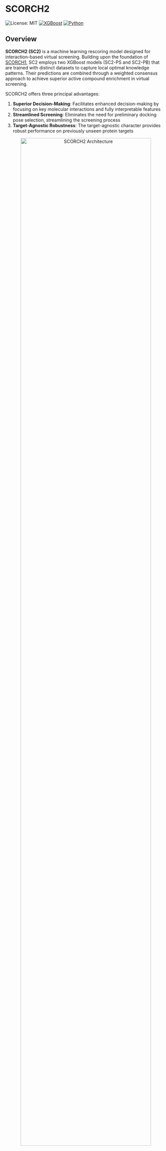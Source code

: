 # SCORCH2

![License: MIT](https://img.shields.io/badge/License-MIT-green.svg) [![XGBoost](https://img.shields.io/badge/XGBoost-enabled-orange)](https://github.com/dmlc/xgboost) [![Python](https://img.shields.io/badge/Python-3.10+-blue)](https://www.python.org/)

## Overview

**SCORCH2 (SC2)** is a machine learning rescoring model designed for interaction-based virtual screening. Building upon the foundation of [SCORCH1](https://github.com/SMVDGroup/SCORCH/), SC2 employs two XGBoost models (SC2-PS and SC2-PB) that are trained with distinct datasets to capture local optimal knowledge patterns. Their predictions are combined through a weighted consensus approach to achieve superior active compound enrichment in virtual screening.

SCORCH2 offers three principal advantages:

1. **Superior Decision-Making**: Facilitates enhanced decision-making by focusing on key molecular interactions and fully interpretable features
2. **Streamlined Screening**: Eliminates the need for preliminary docking pose selection, streamlining the screening process
3. **Target-Agnostic Robustness**: The target-agnostic character provides robust performance on previously unseen protein targets

<div align="center">
<img src="main.jpg" width="90%" alt="SCORCH2 Architecture" />
</div>

## Installation

### Prerequisites

- Python 3.10 or higher
- Conda package manager
- [ADFRsuite](https://ccsb.scripps.edu/adfr/downloads/) (for PDBQT conversion)

### Environment Setup

```bash
# Clone the repository
git clone https://github.com/your-repo/SCORCH2.git
cd SCORCH2

# Create and activate conda environment
conda env create -f environment.yml
conda activate scorch2
```

## Quick Start

### Download Required Models

Before running SCORCH2, download the pre-trained models and scalers from [Zenodo](https://zenodo.org/records/14994007):

- `sc2_ps.xgb` - SC2-PS XGBoost model
- `sc2_pb.xgb` - SC2-PB XGBoost model  
- `sc2_ps_scaler` - Feature scaler for SC2-PS
- `sc2_pb_scaler` - Feature scaler for SC2-PB

### Demo with Example Data

For a quick demonstration using the provided example data and real models:

```bash
# Basic rescoring (all poses retained, no aggregation - default behavior)
python scorch2_rescoring.py \
    --protein-dir example_data/protein \
    --ligand-dir example_data/molecule \
    --sc2_ps_model /path/to/sc2_ps.xgb \
    --sc2_pb_model /path/to/sc2_pb.xgb \
    --ps_scaler /path/to/sc2_ps_scaler \
    --pb_scaler /path/to/sc2_pb_scaler \
    --output demo_results.csv \
    --gpu

# With pose aggregation (best pose selected per compound)
python scorch2_rescoring.py \
    --protein-dir example_data/protein \
    --ligand-dir example_data/molecule \
    --sc2_ps_model /path/to/sc2_ps.xgb \
    --sc2_pb_model /path/to/sc2_pb.xgb \
    --ps_scaler /path/to/sc2_ps_scaler \
    --pb_scaler /path/to/sc2_pb_scaler \
    --output demo_results_aggregated.csv \
    --aggregate --gpu
```

This streamlined command performs feature extraction, normalization, and rescoring in a single step.

## Usage

### Integrated Workflow

The `scorch2_rescoring.py` script provides two workflow options:

#### Option 1: Complete Workflow (From Structure Files)
Start with protein and ligand PDBQT files:

```bash
# Default: All poses retained (raw results)
python scorch2_rescoring.py \
    --protein-dir your_data/protein/ \
    --ligand-dir your_data/molecule/ \
    --sc2_ps_model models/sc2_ps.xgb \
    --sc2_pb_model models/sc2_pb.xgb \
    --ps_scaler models/sc2_ps_scaler \
    --pb_scaler models/sc2_pb_scaler \
    --output results.csv \
    --gpu

# Optional: Pose aggregation (best pose selected per compound)
python scorch2_rescoring.py \
    --protein-dir your_data/protein/ \
    --ligand-dir your_data/molecule/ \
    --sc2_ps_model models/sc2_ps.xgb \
    --sc2_pb_model models/sc2_pb.xgb \
    --ps_scaler models/sc2_ps_scaler \
    --pb_scaler models/sc2_pb_scaler \
    --output results_aggregated.csv \
    --aggregate --gpu
```

#### Option 2: From Pre-extracted Features
If you already have extracted features:

```bash
python scorch2_rescoring.py \
    --features your_features.csv \
    --sc2_ps_model models/sc2_ps.xgb \
    --sc2_pb_model models/sc2_pb.xgb \
    --ps_scaler models/sc2_ps_scaler \
    --pb_scaler models/sc2_pb_scaler \
    --output results.csv
```

### Required Data Structure

Ensure your data follows this structure:

```
your_data/
├── protein/
│   └── {pdb_id}_protein.pdbqt
└── molecule/
    └── {pdb_id}/
        └── {pdb_id}_XXX_pose*.pdbqt
```

### Output Formats

#### Raw Results (Default)
All poses are scored individually and ranked by SC2 score:
```csv
compound_id,sc2_ps_score,sc2_pb_score,sc2_score,rank
compound_pose1.pdbqt,0.85,0.92,0.87,1
compound_pose2.pdbqt,0.75,0.88,0.79,2
compound_pose3.pdbqt,0.65,0.82,0.70,3
```

#### Aggregated Results (--aggregate flag)
Best pose selected per compound with aggregation metadata:
```csv
compound_id,sc2_ps_score,sc2_pb_score,sc2_score,rank,selected_pose,total_poses
compound.pdbqt,0.85,0.92,0.87,1,pose1,3
```

## Data Preparation

### PDBQT Format Conversion

Convert your structures to PDBQT format with AutoDock charges (required for SCORCH2):

#### Protein Conversion
```bash
python utils/receptor_2_pdbqt.py \
    --source_dir /path/to/pdb_files \
    --output_dir /path/to/pdbqt_proteins \
    --n_proc X
```

#### Ligand Conversion
```bash
python utils/ligand_2_pdbqt.py \
    --input_dir /path/to/ligand_files \
    --output_dir /path/to/pdbqt_ligands \
    --input_format mol2 \
    --n_proc X
```

## Advanced Configuration

### Custom Consensus Weights
Adjust the weights for PS and PB model predictions:

```bash
python scorch2_rescoring.py \
    --protein-dir your_data/protein/ \
    --ligand-dir your_data/molecule/ \
    --sc2_ps_model models/sc2_ps.xgb \
    --sc2_pb_model models/sc2_pb.xgb \
    --ps_scaler models/sc2_ps_scaler \
    --pb_scaler models/sc2_pb_scaler \
    --output results.csv \
    --ps_weight 0.8 \
    --pb_weight 0.2
```

### Temporary File Management
Preserve intermediate files for inspection:

```bash
python scorch2_rescoring.py \
    --protein-dir your_data/protein/ \
    --ligand-dir your_data/molecule/ \
    --sc2_ps_model models/sc2_ps.xgb \
    --sc2_pb_model models/sc2_pb.xgb \
    --ps_scaler models/sc2_ps_scaler \
    --pb_scaler models/sc2_pb_scaler \
    --output results.csv \
    --keep-temp \
    --temp-dir my_temp_files
```

## Model Interpretation with SHAP

SCORCH2 includes a comprehensive SHAP (SHapley Additive exPlanations) analysis tool for model interpretation, helping to understand which molecular features contribute most to predictions for specific compounds.

### SHAP Analysis Features

- 🔍 **Feature Importance Ranking**: Rank all features by their contribution to model predictions
- 📊 **Waterfall Plots**: Visualize individual compound predictions and feature contributions
- 🎯 **Compound-Specific Analysis**: Analyze specific compounds by ID
- 💾 **Export Results**: Save rankings and plots for further analysis

### Usage Examples

#### Analyze a Specific Compound
```bash
python shap_explanation.py \
    --model models/sc2_pb.xgb \
    --data normalized_features/your_data.csv \
    --compound CHEMBL123456 \
    --output-dir shap_results/
```

#### Generate Feature Importance Ranking
```bash
python shap_explanation.py \
    --model models/sc2_ps.xgb \
    --data normalized_features/your_data.csv \
    --ranking-only \
    --output-dir shap_results/
```

#### Batch Analysis with Custom Parameters
```bash
python shap_explanation.py \
    --model models/sc2_pb.xgb \
    --data normalized_features/your_data.csv \
    --max-display 30 \
    --output-dir shap_results/ \
    --no-gpu
```

### SHAP Output Files

The SHAP analysis generates several output files:

- **`shap_feature_ranking.csv`**: Features ranked by importance with SHAP values
- **`shap_waterfall_{compound_id}.png`**: Waterfall plots showing feature contributions
- **Console output**: Top 10 most important features and analysis summary

### Result Interpretation

- **Positive SHAP values**: Features that increase the binding probability
- **Negative SHAP values**: Features that decrease the binding probability  
- **Feature magnitude**: Larger absolute values indicate stronger contributions
- **Baseline**: The average model prediction across the dataset

### Integration with Rescoring Workflow

The SHAP analysis tool integrates seamlessly with SCORCH2 rescoring results:

```bash
# 1. Perform rescoring
python scorch2_rescoring.py \
    --protein-dir your_data/protein/ \
    --ligand-dir your_data/molecule/ \
    --sc2_ps_model models/sc2_ps.xgb \
    --sc2_pb_model models/sc2_pb.xgb \
    --ps_scaler models/sc2_ps_scaler \
    --pb_scaler models/sc2_pb_scaler \
    --output rescoring_results.csv

# 2. Identify top-ranked compounds from results
# Extract compound IDs with highest SC2 scores

# 3. Analyze top compounds with SHAP
python shap_explanation.py \
    --model models/sc2_pb.xgb \
    --data your_features.csv \
    --compound TOP_COMPOUND_ID \
    --output-dir interpretation_results/

# 4. Compare feature contributions across different compounds
```

## Benchmarking and Evaluation

### Reproducing Benchmark Results

Download pre-computed features and models from [Zenodo](https://zenodo.org/records/14994007), then run:

#### DEKOIS 2.0 Evaluation
```bash
python evaluation/sc2_evaluation.py vs \
    --sc2_ps models/sc2_ps.xgb \
    --sc2_pb models/sc2_pb.xgb \
    --sc2_ps_feature_repo evaluation_features/dekois/sc2_ps \
    --sc2_pb_feature_repo evaluation_features/dekois/sc2_pb \
    --keyword active \
    --aggregate \
    --gpu \
    --output results/dekois_results.csv
```

#### DUD-E Evaluation
```bash
python evaluation/sc2_evaluation.py vs \
    --sc2_ps models/sc2_ps.xgb \
    --sc2_pb models/sc2_pb.xgb \
    --sc2_ps_feature_repo evaluation_features/dude/sc2_ps_equiscore_dude \
    --sc2_pb_feature_repo evaluation_features/dude/sc2_pb_equiscore_dude \
    --keyword active \
    --output results/dude_results.csv
```

**Note**: DUD-E and DEKOIS 2.0 evaluations do not support result aggregation (multi-pose consideration) since only one pose per compound is available.

#### Compound Ranking
```bash
python evaluation/sc2_evaluation.py ranking \
    --sc2_ps models/sc2_ps.xgb \
    --sc2_pb models/sc2_pb.xgb \
    --sc2_ps_feature_repo evaluation_features/merck/sc2_ps_normalized \
    --sc2_pb_feature_repo evaluation_features/merck/sc2_pb_normalized \
    --exp_repo experimental_data/ \
    --gpu \
    --output results/ranking_results.csv
```

### Performance Metrics

SCORCH2 is evaluated using standard metrics:

- **Virtual Screening**: Enrichment Factors (EF 0.5%, 1%, 2%, 5%), BEDROC, AUC-ROC, AUC-PR
- **Binding Affinity Ranking**: Pearson, Spearman, and Kendall correlation coefficients

## Performance Optimization

### Feature Extraction Pipeline

The computational work is handled by `utils/scorch2_feature_extraction.py`:

1. **Parallel Processing**: Multiple protein-ligand pairs processed simultaneously
2. **Vectorized Calculations**: Efficient molecular descriptor computation
3. **Memory Management**: Streaming processing to handle large datasets
4. **I/O Optimization**: Batch file operations

### Best Practices

1. **Use GPU acceleration** (`--gpu` flag) for model inference
2. **Leverage all CPU cores** (automatic with `--num-cores` unspecified)
3. **Batch processing** for multiple datasets
4. **SSD storage** for faster I/O operations

## Output Format

Rescoring results are saved as CSV files with comprehensive metadata:

```csv
# SCORCH2 Rescoring Results
# Generated: 2024-01-15 14:30:22
# SC2-PS Model: sc2_ps.xgb
# SC2-PB Model: sc2_pb.xgb
# Consensus Weights: PS=0.70, PB=0.30
# Poses Aggregated: Yes
# Total Compounds: 1000

compound_id,sc2_ps_score,sc2_pb_score,sc2_score,rank,selected_pose,total_poses
compound_1,0.85,0.78,0.825,1,pose3,5
compound_2,0.72,0.69,0.715,2,pose1,3
...
```

## Data Sources and Benchmarks

- **PDBScreen**: Derived from [EquiScore](https://github.com/CAODH/EquiScore) ([Zenodo Link](https://zenodo.org/records/8049380))
- **SCORCH1 Data**: From the [original SCORCH repository](https://github.com/SMVDGroup/SCORCH/)
- **PDBBind**: Available at [PDBBind Plus](https://www.pdbbind-plus.org.cn)

## Troubleshooting

### Common Issues

1. **Missing Dependencies**: Ensure ADFRsuite is properly installed and in PATH
2. **Memory Errors**: Reduce the number of parallel processes with `--num-cores`
3. **GPU Issues**: Verify CUDA installation or remove `--gpu` flag
4. **File Not Found**: Check data structure matches requirements

### Performance Optimization Tips

- Use `--gpu` flag for faster inference on CUDA-compatible devices
- Adjust `--num-cores` based on available CPU cores
- Ensure sufficient disk space for temporary files

## Support and Issues

- 📧 **Contact**: lin.chen@ed.ac.uk
- 🐛 **Issues**: [GitHub Issues](https://github.com/LinCompbio/SCORCH2/issues)

## Citation

If SCORCH2 contributes to your research, please cite:

```bibtex
@article{Chen2025.03.31.646332,
    title={SCORCH2: a generalised heterogeneous consensus model for high-enrichment interaction-based virtual screening},
    author={Chen, Lin and Blay, Vincent and Ballester, Pedro J. and Houston, Douglas R.},
    journal={bioRxiv},
    year={2025},
    doi={10.1101/2025.03.31.646332},
    publisher={Cold Spring Harbor Laboratory}
}

@article{mcgibbon2023scorch,
    title={SCORCH: Improving structure-based virtual screening with machine learning classifiers, data augmentation, and uncertainty estimation},
    author={McGibbon, Miles and Money-Kyrle, Sam and Blay, Vincent and Houston, Douglas R},
    journal={Journal of Advanced Research},
    volume={46},
    pages={135--147},
    year={2023},
    publisher={Elsevier}
}
```

## License

This project is licensed under the MIT License - see the [LICENSE](LICENSE) file for details.